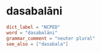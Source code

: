 # dasabalāni

``` toml
dict_label = "NCPED"
word = "dasabalāni"
grammar_comment = "neuter plural"
see_also = ["dasabala"]
```

